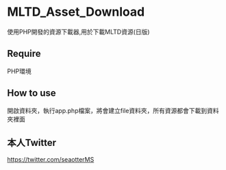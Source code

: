 # MLTD_Asset_Download
 使用PHP開發的資源下載器,用於下載MLTD資源(日版)

## Require

PHP環境

## How to use

開啟資料夾，執行app.php檔案，將會建立file資料夾，所有資源都會下載到資料夾裡面

## 本人Twitter

https://twitter.com/seaotterMS
